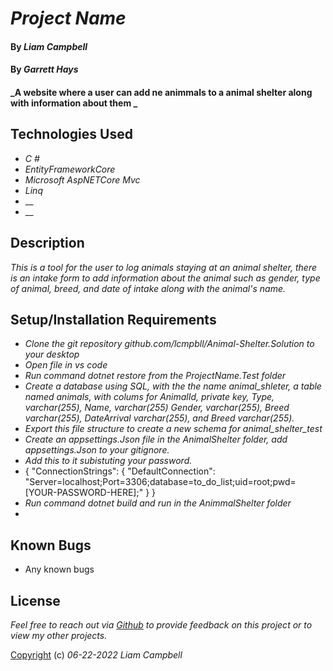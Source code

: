 # _Project Name_

#### By _Liam Campbell_
#### By _Garrett Hays_



#### _A website where a user can add ne animmals to a animal shelter along with information about them _



## Technologies Used

* _C #_
* _EntityFrameworkCore_
* _Microsoft AspNETCore Mvc_
* _Linq_
* __
* __

## Description

_This is a tool for the user to log animals staying at an animal shelter, there is an intake form to add information about the animal such as gender, type of animal, breed, and date of intake along with the animal's name._

## Setup/Installation Requirements

* _Clone the git repository github.com/lcmpbll/Animal-Shelter.Solution to your desktop_
* _Open file in vs code_
* _Run command dotnet restore from the ProjectName.Test folder_
* _Create a database using SQL, with the the name animal_shleter, a table named animals, with colums for AnimalId, private key, Type, varchar(255), Name, varchar(255) Gender, varchar(255), Breed varchar(255), DateArrival varchar(255), and Breed varchar(255)._
* _Export this file structure to create a new schema for animal_shelter_test_ 
* _Create an appsettings.Json file in the AnimalShelter folder, add appsettings.Json to your gitignore._
* _Add this to it subistuting your password._
*   {
    "ConnectionStrings": {
        "DefaultConnection": "Server=localhost;Port=3306;database=to_do_list;uid=root;pwd=[YOUR-PASSWORD-HERE];"
    }
}
* _Run command dotnet build and run in the AnimmalShelter folder_
* 




## Known Bugs

* Any known bugs

## License

_Feel free to reach out via [Github](github.com.lcmpbll) to provide feedback on this project or to view my other projects._

[Copyright](LICENSE) (c) _06-22-2022_ _Liam Campbell_
